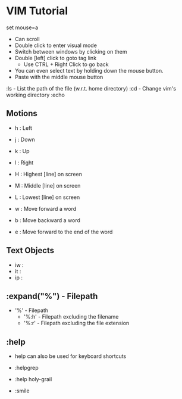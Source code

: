 #  VIM Tutorial

set mouse=a
- Can scroll
- Double click to enter visual mode
- Switch between windows by clicking on them
- Double [left] click to goto tag link
    - Use CTRL + Right Click to go back
- You can even select text by holding down the mouse button.
- Paste with the middle mouse button

:ls - List the path of the file (w.r.t. home directory)
:cd - Change vim's working directory
:echo

## Motions
- h : Left
- j : Down
- k : Up
- l : Right
- H : Highest [line] on screen
- M : Middle [line] on screen
- L : Lowest [line] on screen

- w : Move forward a word
- b : Move backward a word
- e : Move forward to the end of the word

## Text Objects
- iw :
- it :
- ip :

## :expand("%") - Filepath

- '%' - Filepath
    - '%:h' - Filepath excluding the filename
    - '%:r' - Filepath excluding the file extension

## :help

- help can also be used for keyboard shortcuts
- :helpgrep <pattern>

- :help holy-grail

- :smile
